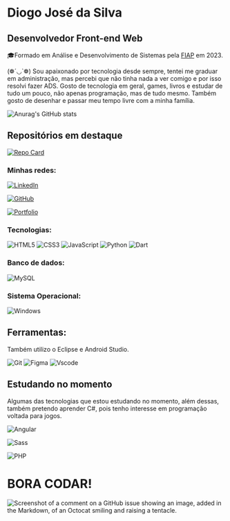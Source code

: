 # Diogo José da Silva
## Desenvolvedor Front-end Web
🎓Formado em Análise e Desenvolvimento de Sistemas pela [FIAP](https://www.fiap.com.br/) em 2023.

(❁´◡`❁) Sou apaixonado por tecnologia desde sempre, tentei me graduar em administração, mas percebi que não tinha nada a ver comigo e por isso resolvi fazer ADS.
Gosto de tecnologia em geral, games, livros e estudar de tudo um pouco, não apenas programação, mas de tudo mesmo. Também gosto de desenhar e passar meu tempo livre com a minha família.

![Anurag's GitHub stats](https://github-readme-stats.vercel.app/api?username=Diogo010101&show_icons=true&theme=ambient_gradient)

## Repositórios em destaque

[![Repo Card]([https://github-readme-stats.vercel.app/api/pin/?username=Diogo010101&repo=projeto_cafeteria&bg_color=000&border_color=30A3DC&show_icons=true&icon_color=30A3DC&title_color=E94D5F&text_color=FFF)](https://github.com/Diogo010101/projeto_cafeteria](https://github.com/Diogo010101/projetos_front-end))

### Minhas redes:

[![LinkedIn](https://img.shields.io/badge/LinkedIn-0077B5?style=for-the-badge&logo=linkedin&logoColor=white)](https://www.linkedin.com/in/diogoj-dev/)

[![GitHub](https://img.shields.io/badge/GitHub-100000?style=for-the-badge&logo=github&logoColor=white)](https://github.com/Diogo010101)

[![Portfolio](https://img.shields.io/badge/Portfolio-FF5722?style=for-the-badge&logo=todoist&logoColor=white)](https://diogojdev.com/)

### Tecnologias:
![HTML5](https://img.shields.io/badge/HTML5-E34F26?style=for-the-badge&logo=html5&logoColor=white)
![CSS3](https://img.shields.io/badge/CSS3-1572B6?style=for-the-badge&logo=css3&logoColor=white)
![JavaScript](https://img.shields.io/badge/JavaScript-F7DF1E?style=for-the-badge&logo=javascript&logoColor=black)
![Python](https://img.shields.io/badge/python-3670A0?style=for-the-badge&logo=python&logoColor=ffdd54)
![Dart](https://img.shields.io/badge/Dart-0175C2?style=for-the-badge&logo=dart&logoColor=white)


### Banco de dados:
![MySQL](https://img.shields.io/badge/MySQL-00000F?style=for-the-badge&logo=mysql&logoColor=white)

### Sistema Operacional:
![Windows](https://img.shields.io/badge/Windows-000?style=for-the-badge&logo=windows&logoColor=2CA5E0)

## Ferramentas:
Também utilizo o Eclipse e Android Studio.

![Git](https://img.shields.io/badge/GIT-E44C30?style=for-the-badge&logo=git&logoColor=white)
![Figma](https://img.shields.io/badge/Figma-696969?style=for-the-badge&logo=figma&logoColor=figma)
![Vscode](https://img.shields.io/badge/Vscode-007ACC?style=for-the-badge&logo=visual-studio-code&logoColor=white)


## Estudando no momento

Algumas das tecnologias que estou estudando no momento, além dessas, também pretendo aprender C#, pois tenho interesse em programação voltada para jogos.

![Angular](https://img.shields.io/badge/Angular-DD0031?style=for-the-badge&logo=angular&logoColor=white)

![Sass](https://img.shields.io/badge/Sass-000?style=for-the-badge&logo=sass)

![PHP](https://img.shields.io/badge/PHP-777BB4?style=for-the-badge&logo=php&logoColor=white)

# BORA CODAR!

![Screenshot of a comment on a GitHub issue showing an image, added in the Markdown, of an Octocat smiling and raising a tentacle.](https://spbancarios.com.br/sites/default/files/inline-images/monkey-computer.gif)

